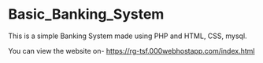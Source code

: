 # Basic_Banking_System
This is a simple Banking System made using PHP and HTML, CSS, mysql.

You can view the website on-
https://rg-tsf.000webhostapp.com/index.html
